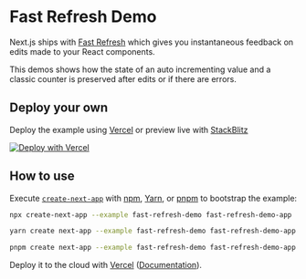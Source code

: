 # Fast Refresh Demo

Next.js ships with [Fast Refresh](https://nextjs.org/docs/basic-features/fast-refresh) which gives you instantaneous feedback on edits made to your React components.

This demos shows how the state of an auto incrementing value and a classic counter is preserved after edits or if there are errors.

## Deploy your own

Deploy the example using [Vercel](https://vercel.com?utm_source=github&utm_medium=readme&utm_campaign=next-example) or preview live with [StackBlitz](https://stackblitz.com/github/vercel/next.js/tree/canary/examples/fast-refresh-demo)

[![Deploy with Vercel](https://vercel.com/button)](https://vercel.com/new/clone?repository-url=https://github.com/vercel/next.js/tree/canary/examples/fast-refresh-demo&project-name=fast-refresh-demo&repository-name=fast-refresh-demo)

## How to use

Execute [`create-next-app`](https://github.com/vercel/next.js/tree/canary/packages/create-next-app) with [npm](https://docs.npmjs.com/cli/init), [Yarn](https://yarnpkg.com/lang/en/docs/cli/create/), or [pnpm](https://pnpm.io) to bootstrap the example:

```bash
npx create-next-app --example fast-refresh-demo fast-refresh-demo-app
```

```bash
yarn create next-app --example fast-refresh-demo fast-refresh-demo-app
```

```bash
pnpm create next-app --example fast-refresh-demo fast-refresh-demo-app
```

Deploy it to the cloud with [Vercel](https://vercel.com/new?utm_source=github&utm_medium=readme&utm_campaign=next-example) ([Documentation](https://nextjs.org/docs/deployment)).
